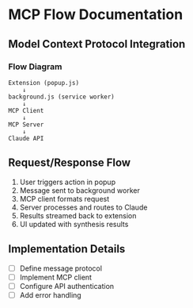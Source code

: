 # MCP Flow Documentation

## Model Context Protocol Integration

### Flow Diagram
```
Extension (popup.js)
    ↓
background.js (service worker)
    ↓
MCP Client
    ↓
MCP Server
    ↓
Claude API
```

## Request/Response Flow
1. User triggers action in popup
2. Message sent to background worker
3. MCP client formats request
4. Server processes and routes to Claude
5. Results streamed back to extension
6. UI updated with synthesis results

## Implementation Details
- [ ] Define message protocol
- [ ] Implement MCP client
- [ ] Configure API authentication
- [ ] Add error handling
